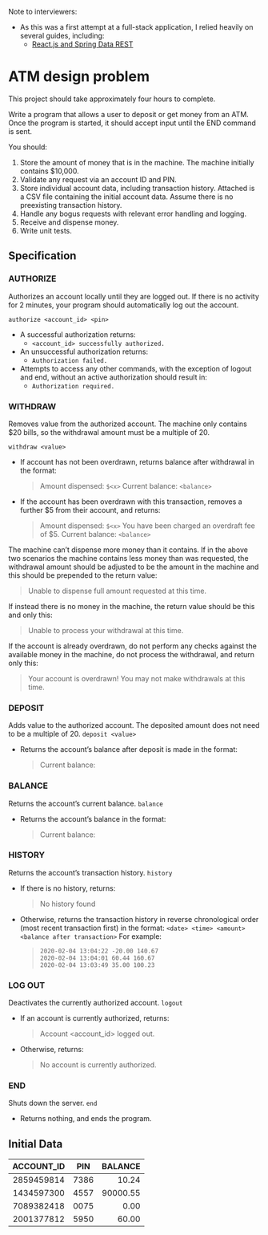 Note to interviewers:
- As this was a first attempt at a full-stack application, I relied heavily on several guides, including:
    - [React.js and Spring Data REST](https://spring.io/guides/tutorials/react-and-spring-data-rest/)


# ATM design problem
This project should take approximately four hours to complete.

Write a program that allows a user to deposit or get money from an ATM. Once the program is started, it should accept input until the END command is sent.

You should:
1. Store the amount of money that is in the machine. The machine initially contains $10,000.
2. Validate any request via an account ID and PIN.
3. Store individual account data, including transaction history. Attached is a CSV file containing the initial account data. Assume there is no preexisting transaction history.
4. Handle any bogus requests with relevant error handling and logging.
5. Receive and dispense money.
6. Write unit tests.

## Specification

### AUTHORIZE
Authorizes an account locally until they are logged out. If there is no activity for 2 minutes, your program should automatically log out the account.

`authorize <account_id> <pin>`
- A successful authorization returns:
	- `<account_id> successfully authorized.`
- An unsuccessful authorization returns:
	- `Authorization failed.`
- Attempts to access any other commands, with the exception of logout and end, without an active authorization should result in:
	- `Authorization required.`

### WITHDRAW
Removes value from the authorized account. The machine only contains $20 bills, so the withdrawal amount must be a multiple of 20.

`withdraw <value>`
- If account has not been overdrawn, returns balance after withdrawal in the format:
	> Amount dispensed: `$<x>`
	> Current balance: `<balance>`

- If the account has been overdrawn with this transaction, removes a further $5 from their account, and returns:
    > Amount dispensed: `$<x>`
    > You have been charged an overdraft fee of $5. Current balance: `<balance>`
	
The machine can’t dispense more money than it contains. If in the above two scenarios the machine contains less money than was requested, the withdrawal amount should be adjusted to be the amount in the machine and this should be prepended to the return value:

> Unable to dispense full amount requested at this time.

If instead there is no money in the machine, the return value should be this and only this:
> Unable to process your withdrawal at this time.
	
If the account is already overdrawn, do not perform any checks against the available money in the machine, do not process the withdrawal, and return only this:

> Your account is overdrawn! You may not make withdrawals at this time.

### DEPOSIT
Adds value to the authorized account. The deposited amount does not need to be a multiple of 20.
`deposit <value>`

- Returns the account’s balance after deposit is made in the format:
     > Current balance: <balance>

### BALANCE
Returns the account’s current balance.
`balance`
- Returns the account’s balance in the format:
	> Current balance: <balance>

### HISTORY
Returns the account’s transaction history.
`history`
- If there is no history, returns:
	> No history found
- Otherwise, returns the transaction history in reverse chronological order (most recent transaction first) in the format:
		`<date> <time> <amount> <balance after transaction>`
For example:
    > ```
    > 2020-02-04 13:04:22 -20.00 140.67
    > 2020-02-04 13:04:01 60.44 160.67
    > 2020-02-04 13:03:49 35.00 100.23
    > ```

### LOG OUT
Deactivates the currently authorized account.
`logout`
- If an account is currently authorized, returns:
	> Account <account_id> logged out.
- Otherwise, returns:
    > No account is currently authorized.

### END
Shuts down the server.
`end`
- Returns nothing, and ends the program.

## Initial Data
| ACCOUNT_ID | PIN  | BALANCE  |
|:----------:|:----:|---------:|
| 2859459814 | 7386 | 10.24    |
| 1434597300 | 4557 | 90000.55 |
| 7089382418 | 0075 | 0.00     |
| 2001377812 | 5950 | 60.00    |